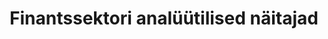 ---
title: Finantssektori analüütilised näitajad
title_en: Analytical indicators of financial sector
notes: >-
  Valik Eesti krediidiasutuste ja liisinguettevõtete näitajaid. Kuna nimetatud
  ettevõtted moodustavad kaks kolmandikku Eesti finantssektorist, siis keskendub
  see rubriik eelkõige nendele ettevõtetele.
notes_en: >-
  Selection of the indicators characterising the Estonian financial sector. The
  focus is placed on credit institutions and leasing companies, as these make up
  a bulk - approximately two-thirds - of the Estonian financial sector.
category: 
  - Majandus ja rahandus
category_en: 
  - Economy and Finance
resources:
  - name: Finantssektori analüütilised näitajad
    url: 'https://statistika.eestipank.ee/#/et/p/FINANTSSEKTOR/889'
    format: html
    interactive: 'True'
license: 'https://creativecommons.org/licenses/by-sa/3.0/ee/legalcode'
update_freq: 'http://purl.org/linked-data/sdmx/2009/code#freq-M'
organization: Eesti Pank
maintainer_name: ''
maintainer_email: ''
maintainer_phone: ''
date_issued: '2020/06/10'
date_modified: '2020/06/10'
---